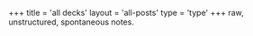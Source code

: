 +++
title = 'all decks'
layout = 'all-posts'
type = 'type'
+++
raw, unstructured, spontaneous notes.